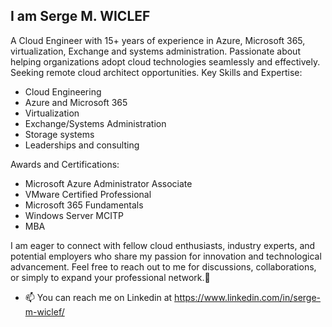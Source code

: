 ## I am Serge M. WICLEF

A Cloud Engineer with 15+ years of experience in Azure, Microsoft 365, virtualization, Exchange and systems administration. Passionate about helping organizations adopt cloud technologies seamlessly and effectively. Seeking remote cloud architect opportunities.
Key Skills and Expertise:
- Cloud Engineering
- Azure and Microsoft 365
- Virtualization
- Exchange/Systems Administration
- Storage systems
- Leaderships and consulting
  
Awards and Certifications:
- Microsoft Azure Administrator Associate
- VMware Certified Professional
- Microsoft 365 Fundamentals
- Windows Server MCITP
- MBA
  
I am eager to connect with fellow cloud enthusiasts, industry experts, and potential employers who share my passion for innovation and technological advancement. Feel free to reach out to me for discussions, collaborations, or simply to expand your professional network.👋

- 📫 You can reach me on Linkedin at https://www.linkedin.com/in/serge-m-wiclef/


<!--
**sergewiclef/sergewiclef** is a ✨ _special_ ✨ repository because its `README.md` (this file) appears on your GitHub profile.

Here are some ideas to get you started:

- 🔭 I’m currently working on ...
- 🌱 I’m currently learning ...
- 👯 I’m looking to collaborate on ...
- 🤔 I’m looking for help with ...
- 💬 Ask me about ...
- 📫 How to reach me: ...
- 😄 Pronouns: ...
- ⚡ Fun fact: ...
-->
